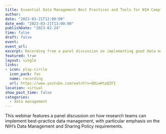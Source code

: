 ```yaml
---
title: Essential Data Management Best Practices and Tools for NIH Compliance
author: 
date: "2023-03-21T12:00:00"
date_end: "2023-03-21T13:00:00"
publishDate: "2023-02-24"
time: false
draft: false
event: 
event_url: 
excerpt: Recording from a panel discussion on implementing good data management practices in the context of the NIH Data Management and Sharing Policy.
featured: true
layout: single
links:
- icon: play-circle
  icon_pack: fas
  name: recording
  url: https://www.youtube.com/watch?v=O0iwHtpQZFI
location: virtual
show_post_time: false
categories:
  - data management
---
```


This webinar features a panel discussion on how research teams can implement best-practice data management, with particular emphasis on the NIH’s Data Management and Sharing Policy requirements.